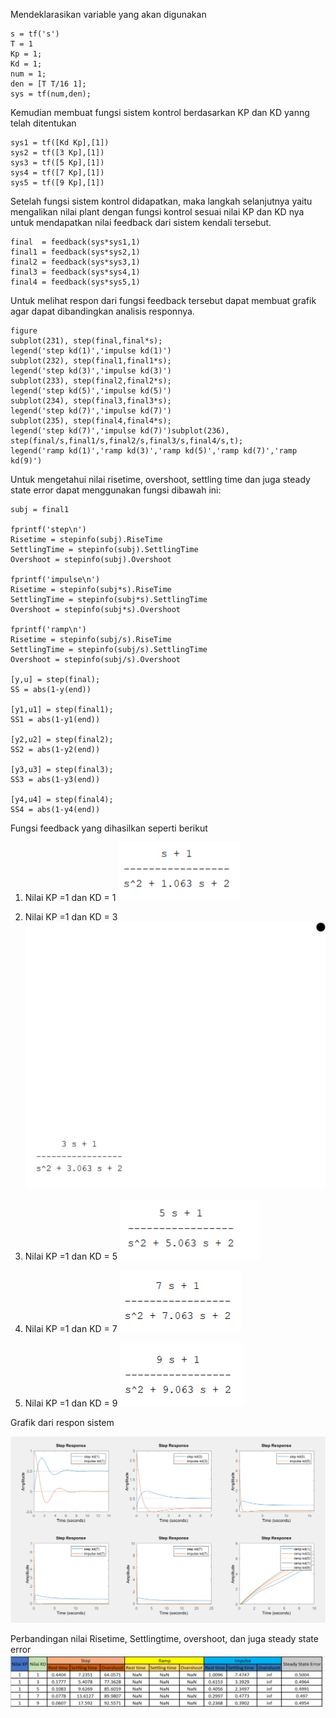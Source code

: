 Mendeklarasikan variable yang akan digunakan 

    s = tf('s')
    T = 1
    Kp = 1;
    Kd = 1;
    num = 1;
    den = [T T/16 1];
    sys = tf(num,den);

Kemudian membuat fungsi sistem kontrol berdasarkan KP dan KD yanng telah ditentukan

    sys1 = tf([Kd Kp],[1])
    sys2 = tf([3 Kp],[1])
    sys3 = tf([5 Kp],[1])
    sys4 = tf([7 Kp],[1])
    sys5 = tf([9 Kp],[1])

Setelah fungsi sistem kontrol didapatkan, maka langkah selanjutnya yaitu mengalikan nilai plant dengan fungsi kontrol sesuai nilai KP dan KD nya untuk mendapatkan nilai feedback dari sistem kendali tersebut. 

    final  = feedback(sys*sys1,1)
    final1 = feedback(sys*sys2,1)
    final2 = feedback(sys*sys3,1)
    final3 = feedback(sys*sys4,1)
    final4 = feedback(sys*sys5,1)



Untuk melihat respon dari fungsi feedback tersebut dapat membuat grafik agar dapat dibandingkan analisis responnya.

    figure
    subplot(231), step(final,final*s); 
    legend('step kd(1)','impulse kd(1)')
    subplot(232), step(final1,final1*s);
    legend('step kd(3)','impulse kd(3)')
    subplot(233), step(final2,final2*s);
    legend('step kd(5)','impulse kd(5)')
    subplot(234), step(final3,final3*s);
    legend('step kd(7)','impulse kd(7)')
    subplot(235), step(final4,final4*s);  
    legend('step kd(7)','impulse kd(7)')subplot(236), step(final/s,final1/s,final2/s,final3/s,final4/s,t); 
    legend('ramp kd(1)','ramp kd(3)','ramp kd(5)','ramp kd(7)','ramp kd(9)')

Untuk mengetahui nilai risetime, overshoot, settling time dan juga steady state error dapat menggunakan fungsi dibawah ini:

    subj = final1
    
    fprintf('step\n')
    Risetime = stepinfo(subj).RiseTime
    SettlingTime = stepinfo(subj).SettlingTime
    Overshoot = stepinfo(subj).Overshoot
    
    fprintf('impulse\n')
    Risetime = stepinfo(subj*s).RiseTime
    SettlingTime = stepinfo(subj*s).SettlingTime
    Overshoot = stepinfo(subj*s).Overshoot
    
    fprintf('ramp\n')
    Risetime = stepinfo(subj/s).RiseTime
    SettlingTime = stepinfo(subj/s).SettlingTime
    Overshoot = stepinfo(subj/s).Overshoot
    
    [y,u] = step(final);
    SS = abs(1-y(end))
    
    [y1,u1] = step(final1);
    SS1 = abs(1-y1(end))
    
    [y2,u2] = step(final2);
    SS2 = abs(1-y2(end))
    
    [y3,u3] = step(final3);
    SS3 = abs(1-y3(end))
    
    [y4,u4] = step(final4);
    SS4 = abs(1-y4(end))

Fungsi feedback yang dihasilkan seperti berikut 
1. Nilai KP =1  dan KD = 1
![alt text](feedback(KD1).png)

2. Nilai KP =1  dan KD = 3
![alt text](feedback(KD3).png)

3. Nilai KP =1  dan KD = 5
![alt text](feedback(KD5).png)

4. Nilai KP =1  dan KD = 7
![alt text](feedback(KD7).png)

5. Nilai KP =1  dan KD = 9
![alt text](feedback(KD9).png)


Grafik dari respon sistem 

![alt text](grafik.png)


Perbandingan nilai Risetime, Settlingtime, overshoot, dan juga steady state error
![alt text](tabel.png)